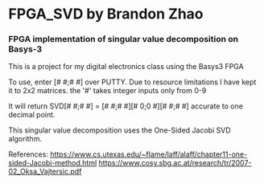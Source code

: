 # FPGA_SVD by Brandon Zhao
### FPGA implementation of singular value decomposition on Basys-3

This is a project for my digital electronics class using the Basys3 FPGA

To use, enter [# #;# #] over PUTTY. Due to resource limitations I have kept it to 2x2 matrices.
the '#' takes integer inputs only from 0-9

It will return SVD[# #;# #] = [# #;# #][# 0;0 #][# #;# #] accurate to one decimal point.

This singular value decomposition uses the One-Sided Jacobi SVD algorithm. 

References:
https://www.cs.utexas.edu/~flame/laff/alaff/chapter11-one-sided-Jacobi-method.html
https://www.cosy.sbg.ac.at/research/tr/2007-02_Oksa_Vajtersic.pdf